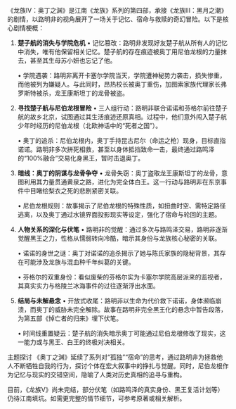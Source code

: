 《龙族Ⅳ：奥丁之渊》是江南《龙族》系列的第四部，承接《龙族Ⅲ：黑月之潮》的剧情，以路明非的视角展开了一场关于记忆、宿命与救赎的奇幻冒险。以下是核心剧情梗概：

1. **楚子航的消失与学院危机**
   • 记忆篡改：路明非发现好友楚子航从所有人的记忆中消失，唯有他保留相关记忆。楚子航的存在痕迹被奥丁用尼伯龙根的力量抹去，甚至其生母苏小妍也忘记了他。

   • 学院遇袭：路明非离开卡塞尔学院当天，学院遭神秘势力袭击，损失惨重，而他被列为嫌疑人。与此同时，昂热校长被奥丁重伤，加图索家族代理家长弗罗斯特被杀，龙王康斯坦丁的龙骨被盗。


2. **寻找楚子航与尼伯龙根冒险**
   • 三人组行动：路明非联合诺诺和芬格尔前往楚子航的故乡北京，试图通过其生活痕迹还原真相。过程中，他们意外闯入楚子航少年时经历的尼伯龙根（北欧神话中的“死者之国”）。

   • 奥丁的追杀：尼伯龙根内，奥丁手持昆古尼尔（命运之枪）现身，目标直指诺诺。路明非多次拼死相救，甚至以身体抵挡致命一击，最终通过路鸣泽的“100%融合”交易化身黑王，暂时击退奥丁。


3. **暗线：奥丁的阴谋与龙骨争夺**
   • 龙骨失窃：奥丁盗取龙王康斯坦丁的龙骨，意图利用其力量贯通黄泉之路，进化为完全体白王。这一行动与路明非在东京事件中目睹绘梨衣之死的悲剧紧密关联。

   • 尼伯龙根规则：故事揭示了尼伯龙根的特殊性质，如扭曲时空、需特定路径逃离，以及奥丁通过水镜界面投影现实等设定，强化了宿命与轮回的主题。


4. **人物关系的深化与伏笔**
   • 路明非的觉醒：通过多次与路鸣泽交易，路明非逐渐觉醒黑王之力，性格从懦弱转向冷酷，暗示其身份与龙族核心秘密的关联。

   • 诺诺的身世之谜：奥丁对诺诺的追杀揭示了她与陈氏家族的隐秘背景，其存在可能涉及龙族与混血种千年纠葛的关键。

   • 芬格尔的双重身份：看似废柴的芬格尔实为卡塞尔学院高层派来的监视者，其真实实力与格陵兰冰海事件的过往逐渐浮出水面。


5. **结局与未解悬念**
   • 开放式收尾：路明非以生命为代价救下诺诺，身体濒临崩溃，而奥丁的威胁未完全解除。故事在路明非完全黑王化的悬念中暂告段落，为第五部《悼亡者的归来》埋下伏笔。

   • 时间线重置疑云：楚子航的消失暗示奥丁可能通过尼伯龙根修改了现实，这一能力或与黑王、白王的终极对决相关。


主题探讨
《奥丁之渊》延续了系列对“孤独”“宿命”的思考，通过路明非为拯救他人不断牺牲自我的行为，探讨个体在宏大叙事中的挣扎与觉醒。同时，尼伯龙根作为记忆与现实的交错空间，隐喻了人类对历史真相的追寻与重构。

目前，《龙族Ⅴ》尚未完结，部分伏笔（如路鸣泽的真实身份、黑王复活计划等）仍待江南填坑。如需更完整的情节细节，可参考原著或相关解析。